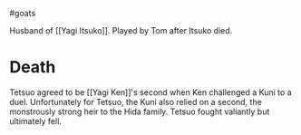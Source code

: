 #goats 

Husband of [[Yagi Itsuko]]. Played by Tom after Itsuko died.
# Death
Tetsuo agreed to be [[Yagi Ken]]'s second when Ken challenged a Kuni to a duel. Unfortunately for Tetsuo, the Kuni also relied on a second, the monstrously strong heir to the Hida family. Tetsuo fought valiantly but ultimately fell.
